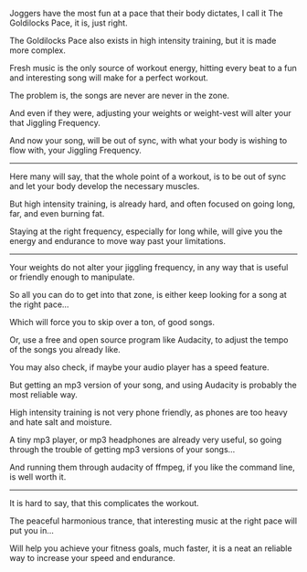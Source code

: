 Joggers have the most fun at a pace that their body dictates,
I call it The Goldilocks Pace, it is, just right.

The Goldilocks Pace also exists in high intensity training,
but it is made more complex.

Fresh music is the only source of workout energy,
hitting every beat to a fun and interesting song will make for a perfect workout.

The problem is,
the songs are never are never in the zone.

And even if they were,
adjusting your weights or weight-vest will alter your that Jiggling Frequency.

And now your song, will be out of sync,
with what your body is wishing to flow with, your Jiggling Frequency.

---

Here many will say, that the whole point of a workout,
is to be out of sync and let your body develop the necessary muscles.

But high intensity training, is already hard,
and often focused on going long, far, and even burning fat.

Staying at the right frequency, especially for long while,
will give you the energy and endurance to move way past your limitations.

---

Your weights do not alter your jiggling frequency,
in any way that is useful or friendly enough to manipulate.

So all you can do to get into that zone,
is either keep looking for a song at the right pace…

Which will force you to skip over a ton,
of good songs.

Or, use a free and open source program like Audacity,
to adjust the tempo of the songs you already like.

You may also check,
if maybe your audio player has a speed feature.

But getting an mp3 version of your song,
and using Audacity is probably the most reliable way.

High intensity training is not very phone friendly,
as phones are too heavy and hate salt and moisture.

A tiny mp3 player, or mp3 headphones are already very useful,
so going through the trouble of getting mp3 versions of your songs…

And running them through audacity of ffmpeg,
if you like the command line, is well worth it.

---

It is hard to say,
that this complicates the workout.

The peaceful harmonious trance,
that interesting music at the right pace will put you in...

Will help you achieve your fitness goals, much faster,
it is a neat an reliable way to increase your speed and endurance.
